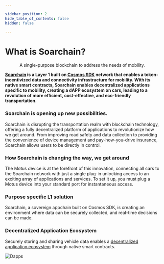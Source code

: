 ```yaml
---

sidebar_position: 2
hide_table_of_contents: false
hidden: false

---
```


# What is Soarchain?

<p align="center">
A single-purpose blockchain to address the needs of mobility.
</p>

>
**​[Soarchain](https://www.soarchain.com/)  is a Layer 1 built on [Cosmos SDK](https://v1.cosmos.network/sdk) network that enables a token-incentivized data and connectivity infrastructure for mobility.  With its native smart contracts, Soarchain enables decentralized applications specific to mobility, creating a dAPP ecosystem on cars, leading to a revolution of more efficient, cost-effective, and eco-friendly transportation.**


### Soarchain is opening up new possibilities.

Soarchain is disrupting the transportation realm with blockchain technology, offering a fully decentralized platform of applications to revolutionize how we get around. From improving road safety and data collection to providing the convenience of device management and pay-how-you-drive insurance, Soarchain allows users to be directly in control.

### How Soarchain is changing the way, we get around

The Motus device is at the forefront of this innovation, connecting all cars to the Soarchain network with just a single plug-in unlocking access to an exciting array of applications and services. To set it up, you must plug a Motus device into your standard port for instantaneous access.

### Purpose specific L1 solution

Soarchain, a sovereign appchain built on Cosmos SDK, is creating an environment where data can be securely collected, and real-time decisions can be made.

### Decentralized Application Ecosystem

Securely storing and sharing vehicle data enables a [decentralized application ecosystem](https://www.soarchain.com/application-ecosystem) through native smart contracts.

![Dapps](/img/dapps.jpg)